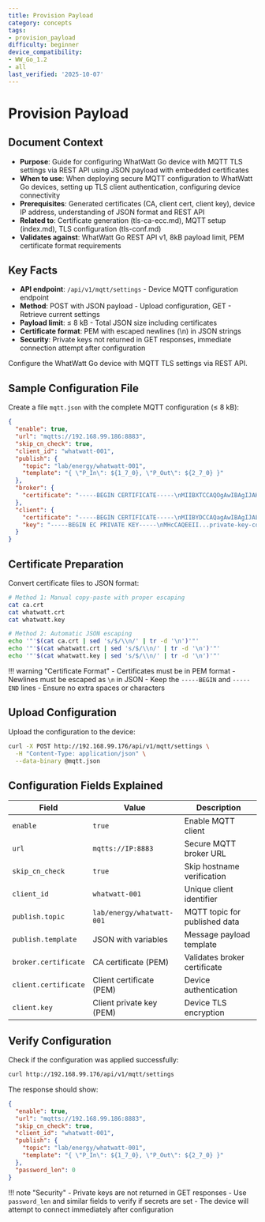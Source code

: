 ```yaml
---
title: Provision Payload
category: concepts
tags:
- provision_payload
difficulty: beginner
device_compatibility:
- WW_Go_1.2
- all
last_verified: '2025-10-07'
---
```


# Provision Payload

## Document Context

- **Purpose**: Guide for configuring WhatWatt Go device with MQTT TLS settings via REST API using JSON payload with embedded certificates
- **When to use**: When deploying secure MQTT configuration to WhatWatt Go devices, setting up TLS client authentication, configuring device connectivity
- **Prerequisites**: Generated certificates (CA, client cert, client key), device IP address, understanding of JSON format and REST API
- **Related to**: Certificate generation (tls-ca-ecc.md), MQTT setup (index.md), TLS configuration (tls-conf.md)
- **Validates against**: WhatWatt Go REST API v1, 8kB payload limit, PEM certificate format requirements

## Key Facts

- **API endpoint**: `/api/v1/mqtt/settings` - Device MQTT configuration endpoint
- **Method**: POST with JSON payload - Upload configuration, GET - Retrieve current settings
- **Payload limit**: ≤ 8 kB - Total JSON size including certificates
- **Certificate format**: PEM with escaped newlines (\n) in JSON strings
- **Security**: Private keys not returned in GET responses, immediate connection attempt after configuration

Configure the WhatWatt Go device with MQTT TLS settings via REST API.

## Sample Configuration File

Create a file `mqtt.json` with the complete MQTT configuration (≤ 8 kB):

```json
{
  "enable": true,
  "url": "mqtts://192.168.99.186:8883",
  "skip_cn_check": true,
  "client_id": "whatwatt-001",
  "publish": {
    "topic": "lab/energy/whatwatt-001",
    "template": "{ \"P_In\": ${1_7_0}, \"P_Out\": ${2_7_0} }"
  },
  "broker": {
    "certificate": "-----BEGIN CERTIFICATE-----\nMIIBXTCCAQOgAwIBAgIJAKZ...ca-cert-content...vQ==\n-----END CERTIFICATE-----\n"
  },
  "client": {
    "certificate": "-----BEGIN CERTIFICATE-----\nMIIBYDCCAQagAwIBAgIJAL...client-cert-content...Xw==\n-----END CERTIFICATE-----\n",
    "key": "-----BEGIN EC PRIVATE KEY-----\nMHcCAQEEII...private-key-content...oUQDQgAE...\n-----END EC PRIVATE KEY-----\n"
  }
}
```

## Certificate Preparation

Convert certificate files to JSON format:

```bash
# Method 1: Manual copy-paste with proper escaping
cat ca.crt
cat whatwatt.crt
cat whatwatt.key

# Method 2: Automatic JSON escaping
echo '"'$(cat ca.crt | sed 's/$/\\n/' | tr -d '\n')'"'
echo '"'$(cat whatwatt.crt | sed 's/$/\\n/' | tr -d '\n')'"'
echo '"'$(cat whatwatt.key | sed 's/$/\\n/' | tr -d '\n')'"'
```

!!! warning "Certificate Format"
    - Certificates must be in PEM format
    - Newlines must be escaped as `\n` in JSON
    - Keep the `-----BEGIN` and `-----END` lines
    - Ensure no extra spaces or characters

## Upload Configuration

Upload the configuration to the device:

```bash
curl -X POST http://192.168.99.176/api/v1/mqtt/settings \
  -H "Content-Type: application/json" \
  --data-binary @mqtt.json
```

## Configuration Fields Explained

| Field                  | Value                              | Description                           |
|------------------------|------------------------------------|---------------------------------------|
| `enable`               | `true`                            | Enable MQTT client                    |
| `url`                  | `mqtts://IP:8883`                 | Secure MQTT broker URL               |
| `skip_cn_check`        | `true`                            | Skip hostname verification            |
| `client_id`            | `whatwatt-001`                    | Unique client identifier              |
| `publish.topic`        | `lab/energy/whatwatt-001`         | MQTT topic for published data        |
| `publish.template`     | JSON with variables               | Message payload template              |
| `broker.certificate`   | CA certificate (PEM)              | Validates broker certificate          |
| `client.certificate`   | Client certificate (PEM)          | Device authentication                 |
| `client.key`           | Client private key (PEM)          | Device TLS encryption                 |

## Verify Configuration

Check if the configuration was applied successfully:

```bash
curl http://192.168.99.176/api/v1/mqtt/settings
```

The response should show:

```json
{
  "enable": true,
  "url": "mqtts://192.168.99.186:8883",
  "skip_cn_check": true,
  "client_id": "whatwatt-001",
  "publish": {
    "topic": "lab/energy/whatwatt-001",
    "template": "{ \"P_In\": ${1_7_0}, \"P_Out\": ${2_7_0} }"
  },
  "password_len": 0
}
```

!!! note "Security"
    - Private keys are not returned in GET responses
    - Use `password_len` and similar fields to verify if secrets are set
    - The device will attempt to connect immediately after configuration
